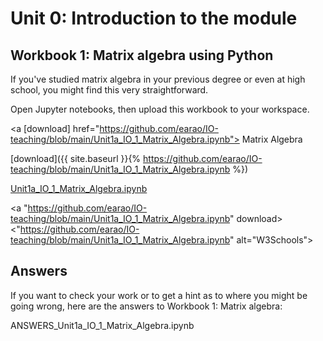 # Unit 0: Introduction to the module

## Workbook 1: Matrix algebra using Python

If you've studied matrix algebra in your previous degree or even at high school, you might find this very straightforward.

Open Jupyter notebooks, then upload this workbook to your workspace. 

<a [download] href="https://github.com/earao/IO-teaching/blob/main/Unit1a_IO_1_Matrix_Algebra.ipynb"> Matrix Algebra </a> 

[download]({{ site.baseurl }}{% https://github.com/earao/IO-teaching/blob/main/Unit1a_IO_1_Matrix_Algebra.ipynb %})

[Unit1a_IO_1_Matrix_Algebra.ipynb](https://github.com/earao/IO-teaching/blob/main/Unit1a_IO_1_Matrix_Algebra.ipynb)

<a "https://github.com/earao/IO-teaching/blob/main/Unit1a_IO_1_Matrix_Algebra.ipynb" download>
  <"https://github.com/earao/IO-teaching/blob/main/Unit1a_IO_1_Matrix_Algebra.ipynb" alt="W3Schools">
</a>


## Answers

If you want to check your work or to get a hint as to where you might be going wrong, here are the answers to Workbook 1: Matrix algebra:

ANSWERS_Unit1a_IO_1_Matrix_Algebra.ipynb
